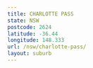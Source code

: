 ```yaml
---
title: CHARLOTTE PASS
state: NSW
postcode: 2624
latitude: -36.44
longitude: 148.333
url: /nsw/charlotte-pass/
layout: suburb
---
```

